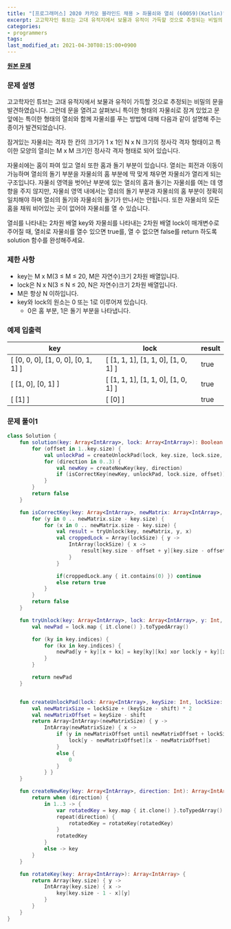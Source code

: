 ```yaml
---
title: "[프로그래머스] 2020 카카오 블라인드 채용 > 좌물쇠와 열쇠 (60059)(Kotlin)"
excerpt: 고고학자인 튜브는 고대 유적지에서 보물과 유적이 가득할 것으로 추정되는 비밀의 문을 발견하였습니다. 그런데 문을 열려고 살펴보니 특이한 형태의 자물쇠로 잠겨 있었고 문 앞에는 특이한 형태의 열쇠와 함께 자물쇠를 푸는 방법에 대해 다음과 같이 설명해 주는 종이가 발견되었습니다.
categories:
- programmers
tags:
last_modified_at: 2021-04-30T08:15:00+0900
---
```


**[원본 문제](https://programmers.co.kr/learn/courses/30/lessons/60059)**

### 문제 설명

고고학자인 튜브는 고대 유적지에서 보물과 유적이 가득할 것으로 추정되는 비밀의 문을 발견하였습니다. 그런데 문을 열려고 살펴보니 특이한 형태의 자물쇠로 잠겨 있었고 문 앞에는 특이한 형태의 열쇠와 함께 자물쇠를 푸는 방법에 대해 다음과 같이 설명해 주는 종이가 발견되었습니다.

잠겨있는 자물쇠는 격자 한 칸의 크기가 1 x 1인 N x N 크기의 정사각 격자 형태이고 특이한 모양의 열쇠는 M x M 크기인 정사각 격자 형태로 되어 있습니다.

자물쇠에는 홈이 파여 있고 열쇠 또한 홈과 돌기 부분이 있습니다. 열쇠는 회전과 이동이 가능하며 열쇠의 돌기 부분을 자물쇠의 홈 부분에 딱 맞게 채우면 자물쇠가 열리게 되는 구조입니다. 자물쇠 영역을 벗어난 부분에 있는 열쇠의 홈과 돌기는 자물쇠를 여는 데 영향을 주지 않지만, 자물쇠 영역 내에서는 열쇠의 돌기 부분과 자물쇠의 홈 부분이 정확히 일치해야 하며 열쇠의 돌기와 자물쇠의 돌기가 만나서는 안됩니다. 또한 자물쇠의 모든 홈을 채워 비어있는 곳이 없어야 자물쇠를 열 수 있습니다.

열쇠를 나타내는 2차원 배열 key와 자물쇠를 나타내는 2차원 배열 lock이 매개변수로 주어질 때, 열쇠로 자물쇠를 열수 있으면 true를, 열 수 없으면 false를 return 하도록 solution 함수를 완성해주세요.





### 제한 사항

  * key는 M x M(3 ≤ M ≤ 20, M은 자연수)크기 2차원 배열입니다.
  * lock은 N x N(3 ≤ N ≤ 20, N은 자연수)크기 2차원 배열입니다.
  * M은 항상 N 이하입니다.
  * key와 lock의 원소는 0 또는 1로 이루어져 있습니다.
    + 0은 홈 부분, 1은 돌기 부분을 나타냅니다.





### 예제 입출력

|key|lock|result|
|-|-|-|
|[ [0, 0, 0], [1, 0, 0], [0, 1, 1] ]|[ [1, 1, 1], [1, 1, 0], [1, 0, 1] ]|true|
|[ [1, 0], [0, 1] ]|[ [1, 1, 1], [1, 1, 0], [1, 0, 1] ]|true|
|[ [1] ]|[ [0] ]|true|





### 문제 풀이1

```kotlin
class Solution {
    fun solution(key: Array<IntArray>, lock: Array<IntArray>): Boolean {
        for (offset in 1..key.size) {
            val unlockPad = createUnlockPad(lock, key.size, lock.size, offset)
            for (direction in 0..3) {
                val newKey = createNewKey(key, direction)
                if (isCorrectKey(newKey, unlockPad, lock.size, offset)) return true
            }
        }
        return false
    }

    fun isCorrectKey(key: Array<IntArray>, newMatrix: Array<IntArray>, lockSize: Int, offset: Int): Boolean {
        for (y in 0 .. newMatrix.size - key.size) {
            for (x in 0 .. newMatrix.size - key.size) {
                val result = tryUnlock(key, newMatrix, y, x)
                val croppedLock = Array(lockSize) { y ->
                    IntArray(lockSize) { x ->
                        result[key.size - offset + y][key.size - offset + x]
                    }
                }

                if(croppedLock.any { it.contains(0) }) continue
                else return true
            }
        }
        return false
    }

    fun tryUnlock(key: Array<IntArray>, lock: Array<IntArray>, y: Int, x: Int): Array<IntArray> {
        val newPad = lock.map { it.clone() }.toTypedArray()

        for (ky in key.indices) {
            for (kx in key.indices) {
                newPad[y + ky][x + kx] = key[ky][kx] xor lock[y + ky][x + kx]
            }
        }

        return newPad
    }


    fun createUnlockPad(lock: Array<IntArray>, keySize: Int, lockSize: Int, shift: Int): Array<IntArray> {
        val newMatrixSize = lockSize + (keySize - shift) * 2
        val newMatrixOffset = keySize - shift
        return Array<IntArray>(newMatrixSize) { y ->
            IntArray(newMatrixSize) { x ->
                if (y in newMatrixOffset until newMatrixOffset + lockSize && x in newMatrixOffset until newMatrixOffset + lockSize) {
                    lock[y - newMatrixOffset][x - newMatrixOffset]
                }
                else {
                    0
                }
            } }
    }

    fun createNewKey(key: Array<IntArray>, direction: Int): Array<IntArray> {
        return when (direction) {
            in 1..3 -> {
                var rotatedKey = key.map { it.clone() }.toTypedArray()
                repeat(direction) {
                    rotatedKey = rotateKey(rotatedKey)
                }
                rotatedKey
            }
            else -> key
        }
    }

    fun rotateKey(key: Array<IntArray>): Array<IntArray> {
        return Array(key.size) { y ->
            IntArray(key.size) { x ->
                key[key.size - 1 - x][y]
            }
        }
    }
}
```
